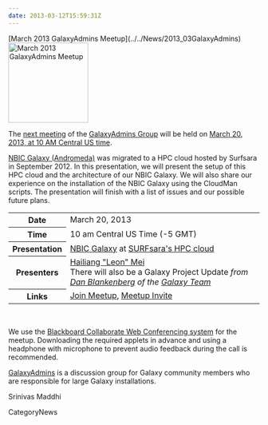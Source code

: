 ```yaml
---
date: 2013-03-12T15:59:31Z
---
```

<div class='newsItemHeader'>[March 2013 GalaxyAdmins Meetup](../../News/2013_03GalaxyAdmins)</div>

<div class='right'><a href='/Community/GalaxyAdmins/Meetups/2013_03_20'><img src='/Images/Logos/GalaxyAdmins.png' alt='March 2013 GalaxyAdmins Meetup' width="160" /></a> </div>

The [next meeting](../../Community/GalaxyAdmins/Meetups/2013_03_20) of the [GalaxyAdmins Group](/Community/GalaxyAdmins) will be held on [March 20, 2013, at 10 AM Central US time](../../Community/GalaxyAdmins/Meetups/2013_03_20). 

[NBIC Galaxy (Andromeda)](http://galaxy.nbic.nl/) was migrated to a HPC cloud hosted by Surfsara in September 2012. In this presentation, we will present the setup of this HPC cloud and the architecture of our NBIC Galaxy. We will also share our experience on the installation of the NBIC Galaxy using the CloudMan scripts. The presentation will finish with a list of issues and our possible future plans.

<table>
  <tr>
    <th> Date </th>
    <td> March 20, 2013 </td>
  </tr>
  <tr>
    <th> Time </th>
    <td> 10 am Central US Time (-5 GMT) </td>
  </tr>
  <tr>
    <th> Presentation </th>
    <td> </em><a href='http://galaxy.nbic.nl/'>NBIC Galaxy</a> at <a href='https://www.surfsara.nl/'>SURFsara's HPC cloud</a><em>  </td>
  </tr>
  <tr>
    <th> Presenters </th>
    <td> <a href="mailto:hailiang DOT mei AT nbic DOT nl">Hailiang "Leon" Mei</a><br />There will also be a </em>Galaxy Project Update<em> from <a href='/Dan'>Dan Blankenberg</a> of the <a href='/GalaxyTeam'>Galaxy Team</a> </td>
  </tr>
  <tr>
    <th> Links </th>
    <td> </em><a href='https://globalcampus.uiowa.edu:443/join_meeting.html?meetingId=1262344508128'>Join Meetup</a>, <a href='https://globalcampus.uiowa.edu:443/build_calendar.event?meetingId=1262344508128'>Meetup Invite</a><em> </td>
  </tr>
</table>


<br />

We use the [Blackboard Collaborate Web Conferencing system](../../Community/GalaxyAdmins/Meetups/WebinarTech) for the meetup. Downloading the required applets in advance and using a headphone with microphone to prevent audio feedback during the call is recommended.

[GalaxyAdmins](../../Community/GalaxyAdmins) is a discussion group for Galaxy community members who are responsible for large Galaxy installations. 

Srinivas Maddhi


CategoryNews
